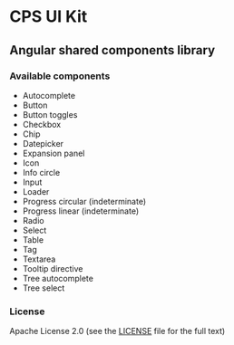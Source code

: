 # CPS UI Kit

## Angular shared components library

### Available components

- Autocomplete
- Button
- Button toggles
- Checkbox
- Chip
- Datepicker
- Expansion panel
- Icon
- Info circle
- Input
- Loader
- Progress circular (indeterminate)
- Progress linear (indeterminate)
- Radio
- Select
- Table
- Tag
- Textarea
- Tooltip directive
- Tree autocomplete
- Tree select

### License

Apache License 2.0 (see the [LICENSE](https://github.com/AbsaOSS/cps-shared-ui/blob/master/LICENSE) file for the full text)
